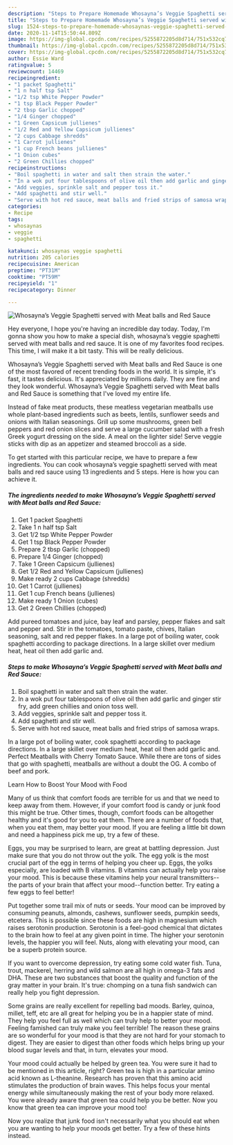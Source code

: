 ```yaml
---
description: "Steps to Prepare Homemade Whosayna’s Veggie Spaghetti served with Meat balls and Red Sauce"
title: "Steps to Prepare Homemade Whosayna’s Veggie Spaghetti served with Meat balls and Red Sauce"
slug: 1524-steps-to-prepare-homemade-whosaynas-veggie-spaghetti-served-with-meat-balls-and-red-sauce
date: 2020-11-14T15:50:44.809Z
image: https://img-global.cpcdn.com/recipes/5255872205d8d714/751x532cq70/whosaynas-veggie-spaghetti-served-with-meat-balls-and-red-sauce-recipe-main-photo.jpg
thumbnail: https://img-global.cpcdn.com/recipes/5255872205d8d714/751x532cq70/whosaynas-veggie-spaghetti-served-with-meat-balls-and-red-sauce-recipe-main-photo.jpg
cover: https://img-global.cpcdn.com/recipes/5255872205d8d714/751x532cq70/whosaynas-veggie-spaghetti-served-with-meat-balls-and-red-sauce-recipe-main-photo.jpg
author: Essie Ward
ratingvalue: 5
reviewcount: 14469
recipeingredient:
- "1 packet Spaghetti"
- "1 n half tsp Salt"
- "1/2 tsp White Pepper Powder"
- "1 tsp Black Pepper Powder"
- "2 tbsp Garlic chopped"
- "1/4 Ginger chopped"
- "1 Green Capsicum jullienes"
- "1/2 Red and Yellow Capsicum jullienes"
- "2 cups Cabbage shredds"
- "1 Carrot jullienes"
- "1 cup French beans jullienes"
- "1 Onion cubes"
- "2 Green Chillies chopped"
recipeinstructions:
- "Boil spaghetti in water and salt then strain the water."
- "In a wok put four tablespoons of olive oil then add garlic and ginger stir fry, add green chillies and onion toss well."
- "Add veggies, sprinkle salt and pepper toss it."
- "Add spaghetti and stir well."
- "Serve with hot red sauce, meat balls and fried strips of samosa wraps."
categories:
- Recipe
tags:
- whosaynas
- veggie
- spaghetti

katakunci: whosaynas veggie spaghetti 
nutrition: 205 calories
recipecuisine: American
preptime: "PT31M"
cooktime: "PT59M"
recipeyield: "1"
recipecategory: Dinner

---
```



![Whosayna’s Veggie Spaghetti served with Meat balls and Red Sauce](https://img-global.cpcdn.com/recipes/5255872205d8d714/751x532cq70/whosaynas-veggie-spaghetti-served-with-meat-balls-and-red-sauce-recipe-main-photo.jpg)

Hey everyone, I hope you're having an incredible day today. Today, I'm gonna show you how to make a special dish, whosayna’s veggie spaghetti served with meat balls and red sauce. It is one of my favorites food recipes. This time, I will make it a bit tasty. This will be really delicious.

Whosayna’s Veggie Spaghetti served with Meat balls and Red Sauce is one of the most favored of recent trending foods in the world. It is simple, it's fast, it tastes delicious. It's appreciated by millions daily. They are fine and they look wonderful. Whosayna’s Veggie Spaghetti served with Meat balls and Red Sauce is something that I've loved my entire life.

Instead of fake meat products, these meatless vegetarian meatballs use whole plant-based ingredients such as beets, lentils, sunflower seeds and onions with Italian seasonings. Grill up some mushrooms, green bell peppers and red onion slices and serve a large cucumber salad with a fresh Greek yogurt dressing on the side. A meal on the lighter side! Serve veggie sticks with dip as an appetizer and steamed broccoli as a side.


To get started with this particular recipe, we have to prepare a few ingredients. You can cook whosayna’s veggie spaghetti served with meat balls and red sauce using 13 ingredients and 5 steps. Here is how you can achieve it.

<!--inarticleads1-->

##### The ingredients needed to make Whosayna’s Veggie Spaghetti served with Meat balls and Red Sauce:

1. Get 1 packet Spaghetti
1. Take 1 n half tsp Salt
1. Get 1/2 tsp White Pepper Powder
1. Get 1 tsp Black Pepper Powder
1. Prepare 2 tbsp Garlic (chopped)
1. Prepare 1/4 Ginger (chopped)
1. Take 1 Green Capsicum (jullienes)
1. Get 1/2 Red and Yellow Capsicum (jullienes)
1. Make ready 2 cups Cabbage (shredds)
1. Get 1 Carrot (jullienes)
1. Get 1 cup French beans (jullienes)
1. Make ready 1 Onion (cubes)
1. Get 2 Green Chillies (chopped)


Add pureed tomatoes and juice, bay leaf and parsley, pepper flakes and salt and pepper and. Stir in the tomatoes, tomato paste, chives, Italian seasoning, salt and red pepper flakes. In a large pot of boiling water, cook spaghetti according to package directions. In a large skillet over medium heat, heat oil then add garlic and. 

<!--inarticleads2-->

##### Steps to make Whosayna’s Veggie Spaghetti served with Meat balls and Red Sauce:

1. Boil spaghetti in water and salt then strain the water.
1. In a wok put four tablespoons of olive oil then add garlic and ginger stir fry, add green chillies and onion toss well.
1. Add veggies, sprinkle salt and pepper toss it.
1. Add spaghetti and stir well.
1. Serve with hot red sauce, meat balls and fried strips of samosa wraps.


In a large pot of boiling water, cook spaghetti according to package directions. In a large skillet over medium heat, heat oil then add garlic and. Perfect Meatballs with Cherry Tomato Sauce. While there are tons of sides that go with spaghetti, meatballs are without a doubt the OG. A combo of beef and pork. 

Learn How to Boost Your Mood with Food


Many of us think that comfort foods are terrible for us and that we need to keep away from them. However, if your comfort food is candy or junk food this might be true. Other times, though, comfort foods can be altogether healthy and it's good for you to eat them. There are a number of foods that, when you eat them, may better your mood. If you are feeling a little bit down and need a happiness pick me up, try a few of these.

Eggs, you may be surprised to learn, are great at battling depression. Just make sure that you do not throw out the yolk. The egg yolk is the most crucial part of the egg in terms of helping you cheer up. Eggs, the yolks especially, are loaded with B vitamins. B vitamins can actually help you raise your mood. This is because these vitamins help your neural transmitters--the parts of your brain that affect your mood--function better. Try eating a few eggs to feel better!

Put together some trail mix of nuts or seeds. Your mood can be improved by consuming peanuts, almonds, cashews, sunflower seeds, pumpkin seeds, etcetera. This is possible since these foods are high in magnesium which raises serotonin production. Serotonin is a feel-good chemical that dictates to the brain how to feel at any given point in time. The higher your serotonin levels, the happier you will feel. Nuts, along with elevating your mood, can be a superb protein source.

If you want to overcome depression, try eating some cold water fish. Tuna, trout, mackerel, herring and wild salmon are all high in omega-3 fats and DHA. These are two substances that boost the quality and function of the gray matter in your brain. It's true: chomping on a tuna fish sandwich can really help you fight depression. 

Some grains are really excellent for repelling bad moods. Barley, quinoa, millet, teff, etc are all great for helping you be in a happier state of mind. They help you feel full as well which can truly help to better your mood. Feeling famished can truly make you feel terrible! The reason these grains are so wonderful for your mood is that they are not hard for your stomach to digest. They are easier to digest than other foods which helps bring up your blood sugar levels and that, in turn, elevates your mood.

Your mood could actually be helped by green tea. You were sure it had to be mentioned in this article, right? Green tea is high in a particular amino acid known as L-theanine. Research has proven that this amino acid stimulates the production of brain waves. This helps focus your mental energy while simultaneously making the rest of your body more relaxed. You were already aware that green tea could help you be better. Now you know that green tea can improve your mood too!

Now you realize that junk food isn't necessarily what you should eat when you are wanting to help your moods get better. Try  a few  of  these  hints  instead.


